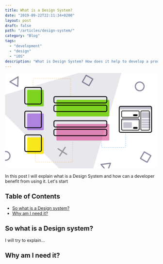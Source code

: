 ```yaml
---
title: What is a Design System?
date: "2019-09-22T22:11:34+0200"
layout: post
draft: false
path: "/articles/design-system/"
category: "Blog"
tags:
  - "development"
  - "design"
  - "iOS"
description: "What is Design System? How does it help to develop a product? In this post I will explain what is a Design System and how can a developer benefit from using it."
---
```


![](./design-system.png)

In this post I will explain what is a Design System and how can a developer benefit from using it. Let's start

## Table of Contents
* [So what is a Design system?](#so-what-is-a-design-system)
* [Why am I need it?](#why-am-i-need-it)

<a name="so-what-is-a-design-system"></a> 
## So what is a Design system?

I will try to explain...

<a name="why-am-i-need-it"></a> 
## Why am I need it?